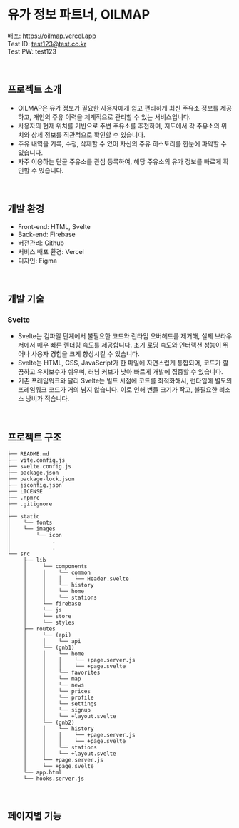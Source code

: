 # 유가 정보 파트너, OILMAP

배포: https://oilmap.vercel.app <br />
Test ID: test123@test.co.kr <br />
Test PW: test123 <br />

<br />

## 프로젝트 소개
- OILMAP은 유가 정보가 필요한 사용자에게 쉽고 편리하게 최신 주유소 정보를 제공하고, 개인의 주유 이력을 체계적으로 관리할 수 있는 서비스입니다.
- 사용자의 현재 위치를 기반으로 주변 주유소를 추천하며, 지도에서 각 주유소의 위치와 상세 정보를 직관적으로 확인할 수 있습니다.
- 주유 내역을 기록, 수정, 삭제할 수 있어 자신의 주유 히스토리를 한눈에 파악할 수 있습니다.
- 자주 이용하는 단골 주유소를 관심 등록하여, 해당 주유소의 유가 정보를 빠르게 확인할 수 있습니다.

<br />

## 개발 환경
- Front-end: HTML, Svelte
- Back-end: Firebase
- 버전관리: Github
- 서비스 배포 환경: Vercel
- 디자인: Figma

<br />

## 개발 기술
### Svelte
- Svelte는 컴파일 단계에서 불필요한 코드와 런타임 오버헤드를 제거해, 실제 브라우저에서 매우 빠른 렌더링 속도를 제공합니다. 초기 로딩 속도와 인터랙션 성능이 뛰어나 사용자 경험을 크게 향상시킬 수 있습니다.
- Svelte는 HTML, CSS, JavaScript가 한 파일에 자연스럽게 통합되어, 코드가 깔끔하고 유지보수가 쉬우며, 러닝 커브가 낮아 빠르게 개발에 집중할 수 있습니다.
- 기존 프레임워크와 달리 Svelte는 빌드 시점에 코드를 최적화해서, 런타임에 별도의 프레임워크 코드가 거의 남지 않습니다. 이로 인해 번들 크기가 작고, 불필요한 리소스 낭비가 적습니다.

<br />

## 프로젝트 구조
```
├── README.md
├── vite.config.js
├── svelte.config.js
├── package.json
├── package-lock.json
├── jsconfig.json
├── LICENSE
├── .npmrc
├── .gitignore
│
├── static
│    └── fonts
│    └── images
│        └── icon
│             .
│             .
└── src
     ├── lib
     │     └── components
     │     │    └── common
     │     │    │    └── Header.svelte
     │     │    └── history
     │     │    └── home
     │     │    └── stations
     │     └── firebase
     │     └── js
     │     └── store
     │     └── styles
     ├── routes
     │     └── (api)
     │     │    └── api
     │     └── (gnb1)
     │     │    └── home
     │     │    │    └── +page.server.js
     │     │    │    └── +page.svelte   
     │     │    └── favorites
     │     │    └── map
     │     │    └── news
     │     │    └── prices
     │     │    └── profile
     │     │    └── settings
     │     │    └── signup
     │     │    └── +layout.svelte
     │     └── (gnb2)
     │     │    └── history
     │     │    │    └── +page.server.js
     │     │    │    └── +page.svelte
     │     │    └── stations
     │     │    └── +layout.svelte
     │     └── +page.server.js
     │     └── +page.svelte
     └── app.html
     └── hooks.server.js
```

<br />

## 페이지별 기능



